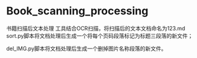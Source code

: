 # Book_scanning_processing
书籍扫描后文本处理
工具结合OCR扫描，将扫描后的文本文档命名为123.md
sort.py脚本将文档处理后生成一个将每个页码段落标记为标题三段落的新文件；

del_IMG.py脚本将文档处理后生成一个删掉图片名称段落的新文件。

